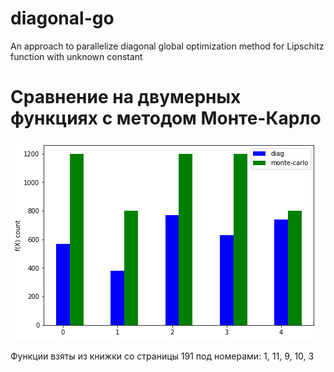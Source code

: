 # diagonal-go
An approach to parallelize diagonal global optimization method for Lipschitz function with unknown constant

# Сравнение на двумерных функциях с методом Монте-Карло
![](./images/img1.png)

Функции взяты из книжки со страницы 191 под номерами: 1, 11, 9, 10, 3

